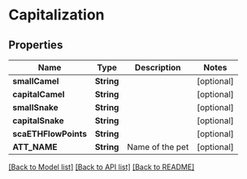 # Capitalization

## Properties
Name | Type | Description | Notes
------------ | ------------- | ------------- | -------------
**smallCamel** | **String** |  | [optional] 
**capitalCamel** | **String** |  | [optional] 
**smallSnake** | **String** |  | [optional] 
**capitalSnake** | **String** |  | [optional] 
**scaETHFlowPoints** | **String** |  | [optional] 
**ATT_NAME** | **String** | Name of the pet  | [optional] 

[[Back to Model list]](../README.md#documentation-for-models) [[Back to API list]](../README.md#documentation-for-api-endpoints) [[Back to README]](../README.md)


